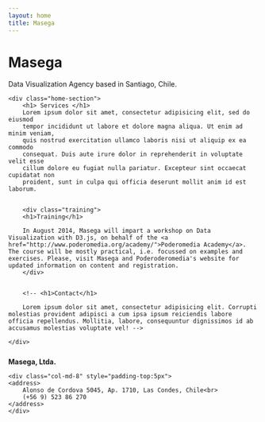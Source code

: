 ```yaml
---
layout: home
title: Masega
---
```


<div class="container" id="home-content">
	<!-- Branding -->
	<div class="brand">
	    <h1 class="brand-name">Masega</h1>
	    <p class="lead">Data Visualization Agency based in Santiago, Chile.</p>
	</div>

	<div class="home-section">
		<h1> Services </h1>
		Lorem ipsum dolor sit amet, consectetur adipisicing elit, sed do eiusmod
		tempor incididunt ut labore et dolore magna aliqua. Ut enim ad minim veniam,
		quis nostrud exercitation ullamco laboris nisi ut aliquip ex ea commodo
		consequat. Duis aute irure dolor in reprehenderit in voluptate velit esse
		cillum dolore eu fugiat nulla pariatur. Excepteur sint occaecat cupidatat non
		proident, sunt in culpa qui officia deserunt mollit anim id est laborum.
		
		
		<div class="training">
		<h1>Training</h1>

		In August 2014, Masega will impart a workshop on Data Visualization with D3.js, on behalf of the <a href="http://www.poderomedia.org/academy/">Poderomedia Academy</a>. The course will be mostly practical, i.e. focussed on examples and exercises. Please, visit Masega and Poderoderomedia's website for updated information on content and registration.
		</div>


		<!-- <h1>Contact</h1>

		Lorem ipsum dolor sit amet, consectetur adipisicing elit. Corrupti molestias provident adipisci a cum ipsa ipsum reiciendis labore officia repellendus. Mollitia, labore, consequuntur dignissimos id ab accusamus molestias voluptate vel! -->

	</div>
</div>

<div id="footer">
	<div class="row"></div>
	<div id="brand-footer" class="col-md-4" style="padding-top: 10px;">
		<strong>Masega, Ltda.</strong>
	</div>
	
	<div class="col-md-8" style="padding-top:5px">
	<address>
		Alonso de Cordova 5045, Ap. 1710, Las Condes, Chile<br>
		(+56 9) 523 86 270 
	</address>
	</div>

</div>
